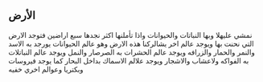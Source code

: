 ## الأرض
نمشي عليهلا وبها النباتات والحيوانات واذا تأملنها اكثر نجدها سبع اراضين فتوجد الارض التي نحنت بها ويوجد عالم اخر يشالركنا هذه الارض وهو عالم الحيوانات يورجد به الاسد والنمر والحمار والزرافه ويوجد عالم الحشرات به الصرصار والنمل ويوجد عالم النباتلات به الفواكه ولاعشاب والاشجار ويوجد علالم الاسماك بداخل البحار كما يوجد فيروسات وبكتريا وعوالم اخري خفيه
